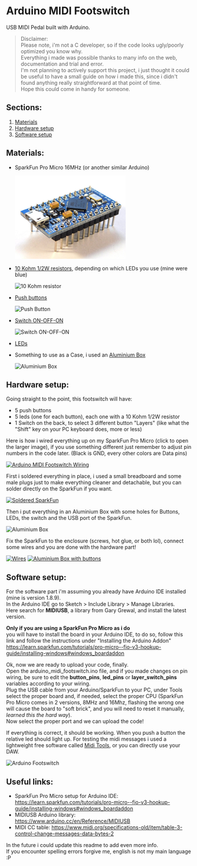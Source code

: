 # Arduino MIDI Footswitch
USB MIDI Pedal built with Arduino.


>Disclaimer:<br>
>Please note, i'm not a C developer, so if the code looks ugly/poorly optimized you know why.<br>
>Everything i made was possible thanks to many info on the web, documentation and trial and error.<br>
>I'm not planning to actively support this project, i just thought it could be useful to have a small guide on how i made this, since i didn't found anything really straightforward at that point of time.<br>
>Hope this could come in handy for someone.


## Sections:
1. [Materials](#materials)
2. [Hardware setup](#hardware-setup)
3. [Software setup](#software-setup)



## Materials:
- SparkFun Pro Micro 16MHz (or another similar Arduino)

  <img 
    src="https://github.com/Hecsall/arduino-midi-footswitch/raw/readme-assets/img/sparkfun_pro_micro.jpg"
    alt="SparkFun Pro Micro"
    style="max-width: 300px;">

- [10 Kohm 1/2W resistors](https://www.amazon.com/uxcell-10KOhm-Resistors-Tolerances-100Pcs/dp/B07LGK9153/ref=sr_1_5?keywords=10kohm+resistor+0.5w&qid=1564134058&s=gateway&sr=8-5), depending on which LEDs you use (mine were blue)

  ![10 Kohm resistor](https://i.imgur.com/XF687wEm.jpg)

- [Push buttons](https://www.amazon.com/Etopars-Guitar-Effects-Momentary-Button/dp/B076V2QYSJ/ref=sr_1_18?keywords=push+button+pedal&qid=1564133684&s=gateway&sr=8-18)
  
  ![Push Button](https://i.imgur.com/ZlDxFZMm.jpg)

- [Switch ON-OFF-ON](https://www.amazon.com/SALECOM-Position-Guitar-Toggle-Switches/dp/B01JDUBBJQ/ref=sr_1_35?keywords=switch+on+off+on&qid=1564133908&s=gateway&sr=8-35)

  ![Switch ON-OFF-ON](https://i.imgur.com/3DO6V0fm.jpg)
  
- [LEDs](https://www.amazon.com/Lights-Emitting-Assortment-Arduino-300-Pack/dp/B00UWBJM0Q/ref=sr_1_7?keywords=blue+led&qid=1564134346&s=gateway&sr=8-7)

- Something to use as a Case, i used an [Aluminium Box](https://www.amazon.com/s?k=aluminium+stompbox&ref=nb_sb_noss)

  ![Aluminium Box](https://i.imgur.com/KTMlPKjm.jpg)



## Hardware setup:
Going straight to the point, this footswitch will have:
- 5 push buttons
- 5 leds (one for each button), each one with a 10 Kohm 1/2W resistor
- 1 Switch on the back, to select 3 different button "Layers" (like what the "Shift" key on your PC keyboard does, more or less)

Here is how i wired everything up on my SparkFun Pro Micro (click to open the larger image), if you use something different just remember to adjust pin numbers in the code later. (Black is GND, every other colors are Data pins)

[![Arduino MIDI Footswitch Wiring](https://i.imgur.com/1ezxqnMm.png)](https://i.imgur.com/1ezxqnM.png)

First i soldered everything in place, i used a small breadboard and some male plugs just to make everything cleaner and detachable, but you can solder directly on the SparkFun if you want.

[![Soldered SparkFun](https://i.imgur.com/bsws77xm.jpg)](https://i.imgur.com/bsws77x.jpg)

Then i put everything in an Aluminium Box with some holes for Buttons, LEDs, the switch and the USB port of the SparkFun.

![Aluminium Box](https://i.imgur.com/HdCAXwlm.jpg)

Fix the SparkFun to the enclosure (screws, hot glue, or both lol), connect some wires and you are done with the hardware part!

[![Wires](https://i.imgur.com/UuAzZ0pm.jpg)](https://i.imgur.com/UuAzZ0p.jpg)
[![Aluminium Box with buttons](https://i.imgur.com/BC8NdJsm.jpg)](https://i.imgur.com/BC8NdJs.jpg)



## Software setup:
For the software part i'm assuming you already have Arduino IDE installed (mine is version 1.8.9).<br>
In the Arduino IDE go to Sketch > Include Library > Manage Libraries.<br>
Here search for **MIDIUSB**, a library from Gary Grewal, and install the latest version.

**Only if you are using a SparkFun Pro Micro as i do**<br>
you will have to install the board in your Arduino IDE, to do so, follow this link and follow the instructions under "Installing the Arduino Addon"
https://learn.sparkfun.com/tutorials/pro-micro--fio-v3-hookup-guide/installing-windows#windows_boardaddon

Ok, now we are ready to upload your code, finally.<br>
Open the arduino_midi_footswitch.ino file, and if you made changes on pin wiring, be sure to edit the **button_pins**, **led_pins** or **layer_switch_pins** variables according to your wiring.<br>
Plug the USB cable from your Arduino/SparkFun to your PC, under Tools select the proper board and, if needed, select the proper CPU (SparkFun Pro Micro comes in 2 versions, 8MHz and 16Mhz, flashing the wrong one will cause the board to "soft brick", and you will need to reset it manually, *learned this the hard way*).<br>
Now select the proper port and we can upload the code!

If everything is correct, it should be working. When you push a button the relative led should light up. For testing the midi messages i used a lightweight free software called [Midi Tools](https://mountainutilities.eu/miditools), or you can directly use your DAW.

![Arduino Footswitch](https://i.imgur.com/CxibkpCm.jpg)


## Useful links:
- SparkFun Pro Micro setup for Arduino IDE: https://learn.sparkfun.com/tutorials/pro-micro--fio-v3-hookup-guide/installing-windows#windows_boardaddon
- MIDIUSB Arduino library: https://www.arduino.cc/en/Reference/MIDIUSB
- MIDI CC table: https://www.midi.org/specifications-old/item/table-3-control-change-messages-data-bytes-2


In the future i could update this readme to add even more info.<br>
If you encounter spelling errors forgive me, english is not my main language :P